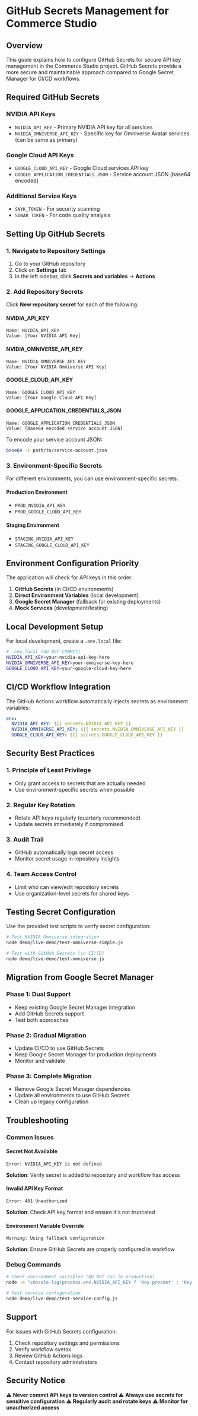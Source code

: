 # GitHub Secrets Management for Commerce Studio

## Overview

This guide explains how to configure GitHub Secrets for secure API key management in the Commerce Studio project. GitHub Secrets provide a more secure and maintainable approach compared to Google Secret Manager for CI/CD workflows.

## Required GitHub Secrets

### NVIDIA API Keys
- `NVIDIA_API_KEY` - Primary NVIDIA API key for all services
- `NVIDIA_OMNIVERSE_API_KEY` - Specific key for Omniverse Avatar services (can be same as primary)

### Google Cloud API Keys
- `GOOGLE_CLOUD_API_KEY` - Google Cloud services API key
- `GOOGLE_APPLICATION_CREDENTIALS_JSON` - Service account JSON (base64 encoded)

### Additional Service Keys
- `SNYK_TOKEN` - For security scanning
- `SONAR_TOKEN` - For code quality analysis

## Setting Up GitHub Secrets

### 1. Navigate to Repository Settings
1. Go to your GitHub repository
2. Click on **Settings** tab
3. In the left sidebar, click **Secrets and variables** → **Actions**

### 2. Add Repository Secrets
Click **New repository secret** for each of the following:

#### NVIDIA_API_KEY
```
Name: NVIDIA_API_KEY
Value: [Your NVIDIA API Key]
```

#### NVIDIA_OMNIVERSE_API_KEY
```
Name: NVIDIA_OMNIVERSE_API_KEY
Value: [Your NVIDIA Omniverse API Key]
```

#### GOOGLE_CLOUD_API_KEY
```
Name: GOOGLE_CLOUD_API_KEY
Value: [Your Google Cloud API Key]
```

#### GOOGLE_APPLICATION_CREDENTIALS_JSON
```
Name: GOOGLE_APPLICATION_CREDENTIALS_JSON
Value: [Base64 encoded service account JSON]
```

To encode your service account JSON:
```bash
base64 -i path/to/service-account.json
```

### 3. Environment-Specific Secrets

For different environments, you can use environment-specific secrets:

#### Production Environment
- `PROD_NVIDIA_API_KEY`
- `PROD_GOOGLE_CLOUD_API_KEY`

#### Staging Environment
- `STAGING_NVIDIA_API_KEY`
- `STAGING_GOOGLE_CLOUD_API_KEY`

## Environment Configuration Priority

The application will check for API keys in this order:

1. **GitHub Secrets** (in CI/CD environments)
2. **Direct Environment Variables** (local development)
3. **Google Secret Manager** (fallback for existing deployments)
4. **Mock Services** (development/testing)

## Local Development Setup

For local development, create a `.env.local` file:

```bash
# .env.local (DO NOT COMMIT)
NVIDIA_API_KEY=your-nvidia-api-key-here
NVIDIA_OMNIVERSE_API_KEY=your-omniverse-key-here
GOOGLE_CLOUD_API_KEY=your-google-cloud-key-here
```

## CI/CD Workflow Integration

The GitHub Actions workflow automatically injects secrets as environment variables:

```yaml
env:
  NVIDIA_API_KEY: ${{ secrets.NVIDIA_API_KEY }}
  NVIDIA_OMNIVERSE_API_KEY: ${{ secrets.NVIDIA_OMNIVERSE_API_KEY }}
  GOOGLE_CLOUD_API_KEY: ${{ secrets.GOOGLE_CLOUD_API_KEY }}
```

## Security Best Practices

### 1. Principle of Least Privilege
- Only grant access to secrets that are actually needed
- Use environment-specific secrets when possible

### 2. Regular Key Rotation
- Rotate API keys regularly (quarterly recommended)
- Update secrets immediately if compromised

### 3. Audit Trail
- GitHub automatically logs secret access
- Monitor secret usage in repository insights

### 4. Team Access Control
- Limit who can view/edit repository secrets
- Use organization-level secrets for shared keys

## Testing Secret Configuration

Use the provided test scripts to verify secret configuration:

```bash
# Test NVIDIA Omniverse integration
node demo/live-demo/test-omniverse-simple.js

# Test with GitHub Secrets (in CI/CD)
node demo/live-demo/test-omniverse.js
```

## Migration from Google Secret Manager

### Phase 1: Dual Support
- Keep existing Google Secret Manager integration
- Add GitHub Secrets support
- Test both approaches

### Phase 2: Gradual Migration
- Update CI/CD to use GitHub Secrets
- Keep Google Secret Manager for production deployments
- Monitor and validate

### Phase 3: Complete Migration
- Remove Google Secret Manager dependencies
- Update all environments to use GitHub Secrets
- Clean up legacy configuration

## Troubleshooting

### Common Issues

#### Secret Not Available
```
Error: NVIDIA_API_KEY is not defined
```
**Solution**: Verify secret is added to repository and workflow has access

#### Invalid API Key Format
```
Error: 401 Unauthorized
```
**Solution**: Check API key format and ensure it's not truncated

#### Environment Variable Override
```
Warning: Using fallback configuration
```
**Solution**: Ensure GitHub Secrets are properly configured in workflow

### Debug Commands

```bash
# Check environment variables (DO NOT run in production)
node -e "console.log(process.env.NVIDIA_API_KEY ? 'Key present' : 'Key missing')"

# Test service configuration
node demo/live-demo/test-service-config.js
```

## Support

For issues with GitHub Secrets configuration:
1. Check repository settings and permissions
2. Verify workflow syntax
3. Review GitHub Actions logs
4. Contact repository administrators

## Security Notice

⚠️ **Never commit API keys to version control**
⚠️ **Always use secrets for sensitive configuration**
⚠️ **Regularly audit and rotate keys**
⚠️ **Monitor for unauthorized access**